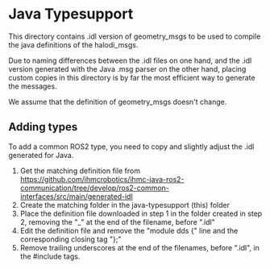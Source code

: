 # Java Typesupport

This directory contains .idl version of geometry_msgs to be used to compile the java definitions of the halodi_msgs. 

Due to naming differences between the .idl files on one hand, and the .idl version generated with the Java .msg parser on the other hand, placing custom copies in this directory is by far the most efficient way to generate the messages.

We assume that the definition of geometry_msgs doesn't change.


## Adding types

To add a common ROS2 type, you need to copy and slightly adjust the .idl generated for Java. 

1) Get the matching definition file from https://github.com/ihmcrobotics/ihmc-java-ros2-communication/tree/develop/ros2-common-interfaces/src/main/generated-idl 
2) Create the matching folder in the java-typesupport (this) folder
3) Place the definition file downloaded in step 1 in the folder created in step 2, removing the "_" at the end of the filename, before ".idl"
4) Edit the definition file and remove the "module dds {" line and the corresponding closing tag "};"
5) Remove trailing underscores at the end of the filenames, before ".idl", in the #include tags.
